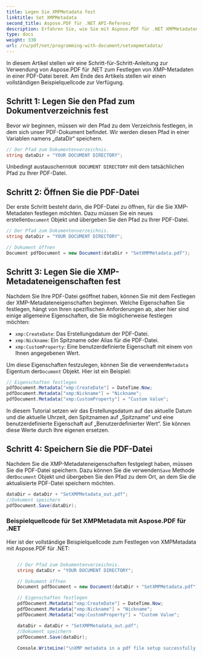 ```yaml
---
title: Legen Sie XMPMetadata fest
linktitle: Set XMPMetadata
second_title: Aspose.PDF für .NET API-Referenz
description: Erfahren Sie, wie Sie mit Aspose.PDF für .NET XMPMetadaten in PDF-Dateien festlegen. Befolgen Sie diese Schritt-für-Schritt-Anleitung.
type: docs
weight: 330
url: /ru/pdf/net/programming-with-document/setxmpmetadata/
---
```

In diesem Artikel stellen wir eine Schritt-für-Schritt-Anleitung zur Verwendung von Aspose.PDF für .NET zum Festlegen von XMP-Metadaten in einer PDF-Datei bereit. Am Ende des Artikels stellen wir einen vollständigen Beispielquellcode zur Verfügung.

## Schritt 1: Legen Sie den Pfad zum Dokumentverzeichnis fest

Bevor wir beginnen, müssen wir den Pfad zu dem Verzeichnis festlegen, in dem sich unser PDF-Dokument befindet. Wir werden diesen Pfad in einer Variablen namens „dataDir“ speichern.

```csharp
// Der Pfad zum Dokumentenverzeichnis.
string dataDir = "YOUR DOCUMENT DIRECTORY";
```

 Unbedingt austauschen`YOUR DOCUMENT DIRECTORY` mit dem tatsächlichen Pfad zu Ihrer PDF-Datei.

## Schritt 2: Öffnen Sie die PDF-Datei

Der erste Schritt besteht darin, die PDF-Datei zu öffnen, für die Sie XMP-Metadaten festlegen möchten. Dazu müssen Sie ein neues erstellen`Document` Objekt und übergeben Sie den Pfad zu Ihrer PDF-Datei.

```csharp
// Der Pfad zum Dokumentenverzeichnis.
string dataDir = "YOUR DOCUMENT DIRECTORY";

// Dokument öffnen
Document pdfDocument = new Document(dataDir + "SetXMPMetadata.pdf");
```

## Schritt 3: Legen Sie die XMP-Metadateneigenschaften fest

Nachdem Sie Ihre PDF-Datei geöffnet haben, können Sie mit dem Festlegen der XMP-Metadateneigenschaften beginnen. Welche Eigenschaften Sie festlegen, hängt von Ihren spezifischen Anforderungen ab, aber hier sind einige allgemeine Eigenschaften, die Sie möglicherweise festlegen möchten:

- `xmp:CreateDate`: Das Erstellungsdatum der PDF-Datei.
- `xmp:Nickname`: Ein Spitzname oder Alias für die PDF-Datei.
- `xmp:CustomProperty`: Eine benutzerdefinierte Eigenschaft mit einem von Ihnen angegebenen Wert.

 Um diese Eigenschaften festzulegen, können Sie die verwenden`Metadata` Eigentum der`Document` Objekt. Hier ist ein Beispiel:

```csharp
// Eigenschaften festlegen
pdfDocument.Metadata["xmp:CreateDate"] = DateTime.Now;
pdfDocument.Metadata["xmp:Nickname"] = "Nickname";
pdfDocument.Metadata["xmp:CustomProperty"] = "Custom Value";
```

In diesem Tutorial setzen wir das Erstellungsdatum auf das aktuelle Datum und die aktuelle Uhrzeit, den Spitznamen auf „Spitzname“ und eine benutzerdefinierte Eigenschaft auf „Benutzerdefinierter Wert“. Sie können diese Werte durch Ihre eigenen ersetzen.

## Schritt 4: Speichern Sie die PDF-Datei

 Nachdem Sie die XMP-Metadateneigenschaften festgelegt haben, müssen Sie die PDF-Datei speichern. Dazu können Sie die verwenden`Save` Methode der`Document` Objekt und übergeben Sie den Pfad zu dem Ort, an dem Sie die aktualisierte PDF-Datei speichern möchten.

```csharp
dataDir = dataDir + "SetXMPMetadata_out.pdf";
//Dokument speichern
pdfDocument.Save(dataDir);
```

### Beispielquellcode für Set XMPMetadata mit Aspose.PDF für .NET

Hier ist der vollständige Beispielquellcode zum Festlegen von XMPMetadata mit Aspose.PDF für .NET:

```csharp

	// Der Pfad zum Dokumentenverzeichnis.
	string dataDir = "YOUR DOCUMENT DIRECTORY";

	// Dokument öffnen
	Document pdfDocument = new Document(dataDir + "SetXMPMetadata.pdf");

	// Eigenschaften festlegen
	pdfDocument.Metadata["xmp:CreateDate"] = DateTime.Now;
	pdfDocument.Metadata["xmp:Nickname"] = "Nickname";
	pdfDocument.Metadata["xmp:CustomProperty"] = "Custom Value";

	dataDir = dataDir + "SetXMPMetadata_out.pdf";
	//Dokument speichern
	pdfDocument.Save(dataDir);
	
	Console.WriteLine("\nXMP metadata in a pdf file setup successfully.\nFile saved at " + dataDir);

```
